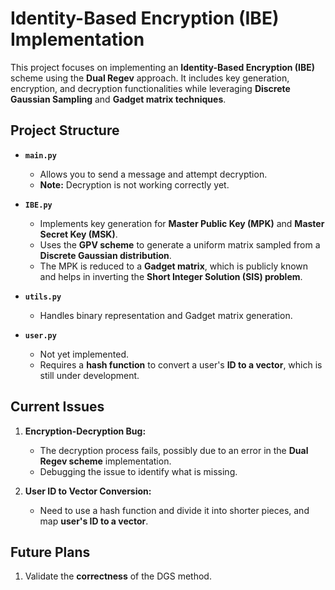 # Identity-Based Encryption (IBE) Implementation

This project focuses on implementing an **Identity-Based Encryption (IBE)** scheme using the **Dual Regev** approach. It includes key generation, encryption, and decryption functionalities while leveraging **Discrete Gaussian Sampling** and **Gadget matrix techniques**.

## Project Structure

- **`main.py`**  
  - Allows you to send a message and attempt decryption.  
  - **Note:** Decryption is not working correctly yet.  

- **`IBE.py`**  
  - Implements key generation for **Master Public Key (MPK)** and **Master Secret Key (MSK)**.  
  - Uses the **GPV scheme** to generate a uniform matrix sampled from a **Discrete Gaussian distribution**.  
  - The MPK is reduced to a **Gadget matrix**, which is publicly known and helps in inverting the **Short Integer Solution (SIS) problem**.

- **`utils.py`**  
  - Handles binary representation and Gadget matrix generation.

- **`user.py`**  
  - Not yet implemented.  
  - Requires a **hash function** to convert a user's **ID to a vector**, which is still under development.  

## Current Issues

1. **Encryption-Decryption Bug:**  
   - The decryption process fails, possibly due to an error in the **Dual Regev scheme** implementation.  
   - Debugging the issue to identify what is missing.

2. **User ID to Vector Conversion:**  
   - Need to use a hash function and divide it into shorter pieces, and map  **user's ID to a vector**.

## Future Plans

1. Validate the **correctness** of the DGS method.  


